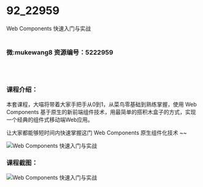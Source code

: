 # 92_22959
Web Components 快速入门与实战
<br/></br>
<h3>微:mukewang8 资源编号：5222959</h3>
<br/></br>
<h3>课程介绍：</h3>
<p>本套课程，大喵将带着大家手把手从0到1，从菜鸟零基础到熟练掌握，使用 <a title="查看与 Web Components 相关的文章" target="_blank">Web Components</a> 基于原生的新前端组件技术，用最简单的搭积木盒子的方式，实现一个经典的组件式移动端Web应用。</p>
<p>让大家都能够短时间内快速掌握这门 <a title="查看与 Web Components 相关的文章" target="_blank">Web Components</a> 原生组件化技术 ~~</p>
<p><img src="https://www.ko996.com/wp-content/uploads/img/2022/02/1-38-300x223.png" alt="Web Components 快速入门与实战"></p>
<div class="info-desc">
<h3>课程截图：</h3>
<p><img src="https://www.ko996.com/wp-content/uploads/img/2022/02/2-63.png" alt="Web Components 快速入门与实战"></p>


			
</div>
